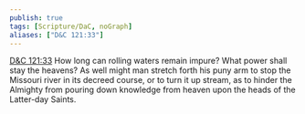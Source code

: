 ```yaml
---
publish: true
tags: [Scripture/DaC, noGraph]
aliases: ["D&C 121:33"]
---
```

[D&C 121:33](https://churchofjesuschrist.org/study/scriptures/dc-testament/dc/121?lang=eng&id=p33#p33) How long can rolling waters remain impure? What power shall stay the heavens? As well might man stretch forth his puny arm to stop the Missouri river in its decreed course, or to turn it up stream, as to hinder the Almighty from pouring down knowledge from heaven upon the heads of the Latter-day Saints.
